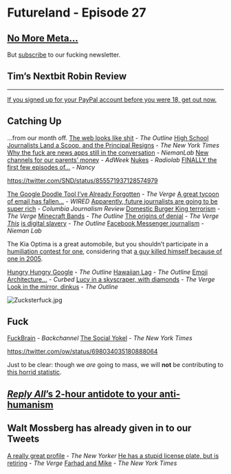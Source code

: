 # Futureland - Episode 27

## [No More Meta…](http://www.extratone.com/audio/last/)

But [subscribe](http://bit.ly/thetone) to our fucking newsletter.

## Tim’s Nextbit Robin Review
----------

[If you signed up for your PayPal account before you were 18, get out now.](https://medium.com/@iDemonix/paypal-is-still-one-of-the-worst-online-examples-of-customer-service-42f3c13f6cd0)

## Catching Up

…from our month off.
[The web looks like shit](https://theoutline.com/post/1165/the-web-looks-like-shit) - *The Outline*
[High School Journalists Land a Scoop, and the Principal Resigns](https://www.nytimes.com/2017/04/05/us/high-school-journalists-principal-quits.html?smid=tw-nytimes&smtyp=cur&_r=0) - *The New York Times*
[Why the fuck are news apps still in the conversation](http://www.niemanlab.org/2017/04/with-push-small-publishers-have-a-cheaper-quicker-way-to-develop-their-own-mobile-apps/) - *NiemanLab*
[New channels for our parents’ money](https://www.google.com/url?sa=t&rct=j&q=&esrc=s&source=newssearch&cd=2&cad=rja&uact=8&ved=0ahUKEwiH1f6_95XTAhUk3IMKHdLOBgkQqQIIHSgAMAE&url=http%3A%2F%2Fwww.adweek.com%2Fbrand-marketing%2Fwhy-esports-may-be-next-great-frontier-marketers-175359%2F&usg=AFQjCNF0OyX6Se6cC5KBRgRpQ0okhD74Sw&sig2=8aVQy102WWhHTx_r8m9oSw&bvm=bv.152174688,d.amc) - *AdWeek*
[Nukes](http://www.radiolab.org/story/nukes/) - *Radiolab*
[FINALLY the first few episodes of…](http://www.wnyc.org/story/nancy-podcast-episode-1-hello-hello) - *Nancy*

https://twitter.com/SND/status/855571937128574979


[The Google Doodle Tool I’ve Already Forgotten](http://www.theverge.com/2017/4/11/15263434/google-ai-autodraw-doodle-bot-drawing-image-recognition) - *The Verge*
[A great tycoon of email has fallen…](https://www.wired.com/2017/04/fbi-took-russias-spam-king-massive-botnet/) - *WIRED*
[Apparently, future journalists are going to be super rich](http://www.cjr.org/innovations/artificial-intelligence-journalism.php) - *Columbia Journalism Review*
[Domestic Burger King terrorism](https://www.theverge.com/2017/4/12/15259400/burger-king-google-home-ad-wikipedia) - *The Verge*
[Minecraft Bands](https://theoutline.com/post/1375/minecraft-coins-what-does-it-mean) - *The Outline*
[The origins of denial](https://www.theverge.com/2017/4/14/15293538/electronic-disturbance-theater-zapatista-tactical-floodnet-sit-in) - *The Verge*
[*This*](https://theoutline.com/post/1391/the-moderators-content-moderation-facebook-film) [is digital slavery](https://theoutline.com/post/1391/the-moderators-content-moderation-facebook-film) - *The Outline*
[Facebook Messenger journalism](http://www.niemanlab.org/2017/04/the-french-magazine-lobs-is-using-facebook-messenger-to-follow-undecided-voters/?utm_source=Daily+Lab+email+list&utm_campaign=d67e83dc8f-dailylabemail3&utm_medium=email&utm_term=0_d68264fd5e-d67e83dc8f-396089325) - *Nieman Lab*

The Kia Optima is a great automobile, but you shouldn’t participate in a [humiliation contest for one](http://www.deathandtaxesmag.com/326502/20-people-kissing-kia-optima-austin/?utm_campaign=Echobox&utm_medium=Social&utm_source=Twitter#link_time=1492459795), considering that [a guy killed himself because of one in 2005](http://dailysentinel.com/news/local/article_7b974c82-8701-57fe-bdba-832683413602.html?TNNoMobile).

[Hungry Hungry Google](https://theoutline.com/post/1399/how-google-ate-celebritynetworth-com) - *The Outline*
[Hawaiian Lag](https://theoutline.com/post/1424/hawaii-s-online-gaming-curse) - *The Outline*
[Emoji Architecture…](http://www.curbed.com/2017/4/24/15408794/emoji-architecture-building-facade-netherlands-attika-architekten) - *Curbed*
[Lucy in a skyscraper, with diamonds](http://www.theverge.com/2017/4/24/15403644/microdosing-lsd-acid-productivity-benefits-brain-studies) - *The Verge*
[Look in the mirror, dinkus](https://theoutline.com/post/1439/machine-learning-is-racist-because-the-internet-is-racist) - *The Outline*

![Zucksterfuck.jpg](https://d2mxuefqeaa7sj.cloudfront.net/s_E3F61FBB0BF10AF357B8EF78C71383C8106FE9974B83562C358292CC955BA5B1_1493722013301_zucksterfuck.jpg)

## Fuck

[FuckBrain](https://backchannel.com/we-are-entering-the-era-of-the-brain-machine-interface-75a3a1a37fd3) - *Backchannel*
[The Social Yokel](https://www.nytimes.com/2017/04/25/magazine/can-facebook-fix-its-own-worst-bug.html?emc=edit_ma_20170428&nl=magazine&nlid=78025530&te=1&_r=0&referer=) - *The New York Times*

https://twitter.com/ow/status/698034035180888064


Just to be clear: though we *are* going to mass, we will **not** be contributing to [this horrid statistic](http://www.pewresearch.org/fact-tank/2017/04/07/why-people-with-no-religion-are-projected-to-decline-as-a-share-of-the-worlds-population/).

## [*Reply All*](https://gimletmedia.com/episode/82-hello/)[’s 2-hour antidote to your anti-humanism](https://gimletmedia.com/episode/82-hello/)


## Walt Mossberg has already given in to our Tweets

[A really great profile](http://www.newyorker.com/magazine/2007/05/14/critical-mass?mbid=social_twitter) - *The New Yorker*
[He has a stupid license plate, but is retiring](http://www.theverge.com/2017/4/7/15217980/walt-mossberg-retiring-in-june) - *The Verge*
[Farhad and Mike](https://www.nytimes.com/2017/04/08/technology/farhads-and-mikes-week-in-tech-why-well-miss-walt-mossberg.html) - *The New York Times*

